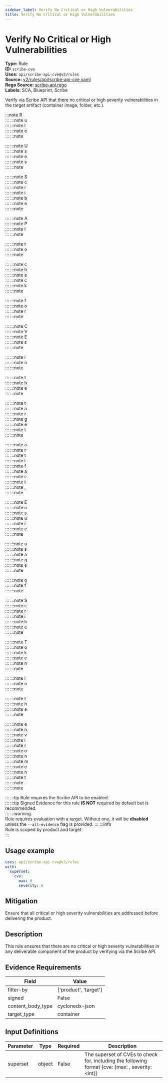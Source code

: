 ```yaml
---
sidebar_label: Verify No Critical or High Vulnerabilities
title: Verify No Critical or High Vulnerabilities
---  
```

# Verify No Critical or High Vulnerabilities  
**Type:** Rule  
**ID:** `scribe-cve`  
**Uses:** `api/scribe-api-cve@v2/rules`  
**Source:** [v2/rules/api/scribe-api-cve.yaml](https://github.com/scribe-public/sample-policies/blob/main/v2/rules/api/scribe-api-cve.yaml)  
**Rego Source:** [scribe-api.rego](https://github.com/scribe-public/sample-policies/blob/main/v2/rules/api/scribe-api.rego)  
**Labels:** SCA, Blueprint, Scribe  

Verify via Scribe API that there no critical or high severity vulnerabilities in the target artifact (container image, folder, etc.).

:::note 
R  
::: 
:::note 
u  
::: 
:::note 
l  
::: 
:::note 
e  
::: 
:::note 
   
::: 
:::note 
U  
::: 
:::note 
s  
::: 
:::note 
e  
::: 
:::note 
s  
::: 
:::note 
   
::: 
:::note 
S  
::: 
:::note 
c  
::: 
:::note 
r  
::: 
:::note 
i  
::: 
:::note 
b  
::: 
:::note 
e  
::: 
:::note 
   
::: 
:::note 
A  
::: 
:::note 
P  
::: 
:::note 
I  
::: 
:::note 
   
::: 
:::note 
t  
::: 
:::note 
o  
::: 
:::note 
   
::: 
:::note 
c  
::: 
:::note 
h  
::: 
:::note 
e  
::: 
:::note 
c  
::: 
:::note 
k  
::: 
:::note 
   
::: 
:::note 
f  
::: 
:::note 
o  
::: 
:::note 
r  
::: 
:::note 
   
::: 
:::note 
C  
::: 
:::note 
V  
::: 
:::note 
E  
::: 
:::note 
s  
::: 
:::note 
   
::: 
:::note 
i  
::: 
:::note 
n  
::: 
:::note 
   
::: 
:::note 
t  
::: 
:::note 
h  
::: 
:::note 
e  
::: 
:::note 
   
::: 
:::note 
t  
::: 
:::note 
a  
::: 
:::note 
r  
::: 
:::note 
g  
::: 
:::note 
e  
::: 
:::note 
t  
::: 
:::note 
   
::: 
:::note 
a  
::: 
:::note 
r  
::: 
:::note 
t  
::: 
:::note 
i  
::: 
:::note 
f  
::: 
:::note 
a  
::: 
:::note 
c  
::: 
:::note 
t  
::: 
:::note 
,  
::: 
:::note 
   
::: 
:::note 
E  
::: 
:::note 
n  
::: 
:::note 
s  
::: 
:::note 
u  
::: 
:::note 
r  
::: 
:::note 
e  
::: 
:::note 
   
::: 
:::note 
u  
::: 
:::note 
s  
::: 
:::note 
a  
::: 
:::note 
g  
::: 
:::note 
e  
::: 
:::note 
   
::: 
:::note 
o  
::: 
:::note 
f  
::: 
:::note 
   
::: 
:::note 
S  
::: 
:::note 
c  
::: 
:::note 
r  
::: 
:::note 
i  
::: 
:::note 
b  
::: 
:::note 
e  
::: 
:::note 
   
::: 
:::note 
T  
::: 
:::note 
o  
::: 
:::note 
k  
::: 
:::note 
e  
::: 
:::note 
n  
::: 
:::note 
   
::: 
:::note 
i  
::: 
:::note 
n  
::: 
:::note 
   
::: 
:::note 
t  
::: 
:::note 
h  
::: 
:::note 
e  
::: 
:::note 
   
::: 
:::note 
e  
::: 
:::note 
n  
::: 
:::note 
v  
::: 
:::note 
i  
::: 
:::note 
r  
::: 
:::note 
o  
::: 
:::note 
n  
::: 
:::note 
m  
::: 
:::note 
e  
::: 
:::note 
n  
::: 
:::note 
t  
::: 
:::note 
.  
::: 
:::note 

  
::: 
:::tip 
Rule requires the Scribe API to be enabled.  
::: 
:::tip 
Signed Evidence for this rule **IS NOT** required by default but is recommended.  
::: 
:::warning  
Rule requires evaluation with a target. Without one, it will be **disabled** unless the `--all-evidence` flag is provided.
::: 
:::info  
Rule is scoped by product and target.  
:::  

## Usage example

```yaml
uses: api/scribe-api-cve@v2/rules
with:
  superset:
    cve:
      max: 0
      severity: 6
```

## Mitigation  
Ensure that all critical or high severity vulnerabilities are addressed before delivering the product.


## Description  
This rule ensures that there are no critical or high severity vulnerabilities in any deliverable component of the product by verifying via the Scribe API.


## Evidence Requirements  
| Field | Value |
|-------|-------|
| filter-by | ['product', 'target'] |
| signed | False |
| content_body_type | cyclonedx-json |
| target_type | container |

## Input Definitions  
| Parameter | Type | Required | Description |
|-----------|------|----------|-------------|
| superset | object | False | The superset of CVEs to check for, including the following format {cve: {max: <int>, severity: <int}} |

